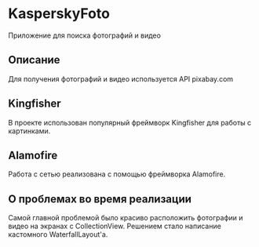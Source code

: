 # KasperskyFoto
Приложение для поиска фотографий и видео

## Описание
Для получения фотографий и видео используется API pixabay.com

## Kingfisher
В проекте использован популярный фреймворк Kingfisher для работы с картинками.

## Alamofire
Работа с сетью реализована с помощью фреймворка Alamofire.

## О проблемах во время реализации
Самой главной проблемой было красиво расположить фотографии и видео на экранах с CollectionView. Решением стало написание кастомного WaterfallLayout'а.
